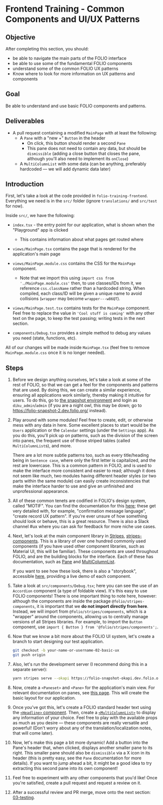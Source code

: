 # Frontend Training - Common Components and UI/UX Patterns

## Objective

After completing this section, you should:

- be able to navigate the main parts of the FOLIO interface
- be able to use some of the fundamental FOLIO components
- understand some of the common FOLIO UX patterns
- Know where to look for more information on UX patterns and components

## Goal

Be able to understand and use basic FOLIO components and patterns.

## Deliverables

- A pull request containing a modified `MainPage` with at least the following:
  - A `Pane` with a "new +" `Button` in the header
    - On click, this button should render a second `Pane`
    - This pane does not need to contain any data, but should be `dismissible` (adding a close
      button that closes the pane, although you'll also need to implement its `onClose`)
  - A `MultiColumnList` with some data (can be anything, preferably hardcoded — we will add dynamic
    data later)

## Introduction

First, let's take a look at the code provided in `folio-training-frontend`. Everything we need is in
the `src/` folder (ignore `translations/` and `src/test` for now).

Inside `src/`, we have the following:

- `index.tsx` - the entry point for our application, what is shown when the "Playground" app is
  clicked
  - This contains information about what pages get routed where
- `views/MainPage.tsx` contains the page that is rendered for the application's main page
- `views/MainPage.module.css` contains the CSS for the `MainPage` component.

  - Note that we import this using `import css from './MainPage.module.css'` then, to use
    classes/IDs from it, we reference `css.className` rather than a hardcoded string. When compiled,
    each class/ID will be given a unique name to avoid collisions (`wrapper` may become
    `wrapper---w86QT`).

- `views/MainPage.test.tsx` contains tests for the `MainPage` component. Feel free to replace the
  value in `'Cool stuff is coming'` with any other text on the page, to keep the test passing;
  writing tests in the next section.
- `components/Debug.tsx` provides a simple method to debug any values you need (state, functions,
  etc).

All of our changes will be made inside `MainPage.tsx` (feel free to remove `MainPage.module.css`
once it is no longer needed).

## Steps

1. Before we design anything ourselves, let's take a look at some of the rest of FOLIO, so that we
   can get a feel for the components and patterns that are used. By doing this, we can create a
   similar experience, ensuring all applications work similarly, thereby making it intuitive for
   users. To do this, go to [the snapshot environment](https://folio-snapshot.dev.folio.org/) and
   login as `diku_admin`/`admin` (if you are a night owl, this may be down; go to
   https://folio-snapshot-2.dev.folio.org/ instead).

1. Play around with some modules! Feel free to create, edit, or otherwise mess with any data in
   here. Some excellent places to start would be the `Users` application or the `Calendar` settings
   (under the `Settings` app). As you do this, you'll pick up on patterns, such as the division of
   the screen into panes, the frequent use of those striped tables (called `MultiColumnList`s), and
   more.

   There are a lot more subtle patterns too, such as every title/heading being in `Sentence case`,
   where only the first letter is capitalized, and the rest are lowercase. This is a common pattern
   in FOLIO, and is used to make the interface more consistent and easier to read; although it does
   not seem like much, two modules having different header styles (or two parts within the same
   module) can easily create inconsistencies that make the interface harder to use and give an
   unfinished and unprofessional appearance.

1. All of these common tenets are codified in FOLIO's design system, called "MOTIF". You can find
   the documentation for this [here](https://ux.folio.org/docs/all-guidelines/); these get very
   detailed with, for example, "confirmation message language", "create record UX pattern". If
   you're ever unsure of how something should look or behave, this is a great resource. There is
   also a Slack channel #ux where you can ask for feedback for more niche use cases.

1. Next, let's look at the main component library in [Stripes](../../docs/Stripes.md),
   [stripes-components](https://github.com/folio-org/stripes-components). This is a library of over
   one hundred commonly used components (if you have used other component libraries, such as
   Material UI, this will be familiar). These components are used throughout FOLIO, and are the
   building blocks for the interface. Each of these has documentation, such as
   [Pane](https://github.com/folio-org/stripes-components/blob/master/lib/Pane) and
   [MultiColumnList](https://github.com/folio-org/stripes-components/blob/master/lib/MultiColumnList).

   If you want to see how these look, there is also a "storybook", accessible
   [here](https://folio-org.github.io/stripes-components), providing a live demo of each component.

1. Take a look at `src/components/Debug.tsx`; here you can see the use of an `Accordion` component
   (a type of foldable view). It's this easy to use FOLIO components! There is one important thing
   to note here, however: although the components are inside the package
   `@folio/stripes-components`, it is important that we **do not import directly from here**.
   Instead, we will import from `@folio/stripes/components`, which is a "wrapper" around the
   components, allowing us to centrally manage versions of all Stripes libraries. For example, to
   import the `Button` component, use `import { Button } from '@folio/stripes/components';`.

1. Now that we know a bit more about the FOLIO UI system, let's create a branch to start designing
   our test application.

   ```sh
   git checkout -b your-name-or-username-02-basic-ux
   git push origin
   ```

1. Also, let's run the development server (I recommend doing this in a separate server):

   ```sh
   yarn stripes serve --okapi https://folio-snapshot-okapi.dev.folio.org --tenant diku --hasAllPerms
   ```

1. Now, create a `<Paneset>` and `<Pane>` for the application's main view. For relevant
   documentation on panes, see
   [this page](https://github.com/folio-org/stripes-components/blob/master/lib/Pane). This will
   create the basic layout for our application.

1. Once you've got this, let's create a FOLIO standard header text using the
   [`<Headline>` component](https://github.com/folio-org/stripes-components/tree/master/lib/Headline).
   Then, create a
   [`<MultiColumnList>`](https://github.com/folio-org/stripes-components/blob/master/lib/MultiColumnList/)
   to display any information of your choice. Feel free to play with the available props as much as
   you desire — these components are really versatile and powerful! (Don't worry about any of the
   translation/localization notes, that will come later).

1. Now, let's make this page a bit more dynamic! Add a button into the Pane's header that, when
   clicked, displays another smaller pane to its right. This smaller pane should also be
   `dismissible` via a X icon in its header (this is pretty easy, see the `Pane` documentation for
   more details). If you want to jump ahead a bit, it might be a good idea to try extracting this
   second pane into its own component!

1. Feel free to experiment with any other components that you'd like! Once you're satisfied, create
   a pull request and request a review on it.

1. After a successful review and PR merge, move onto the next section: [03-testing](03-testing.md).
